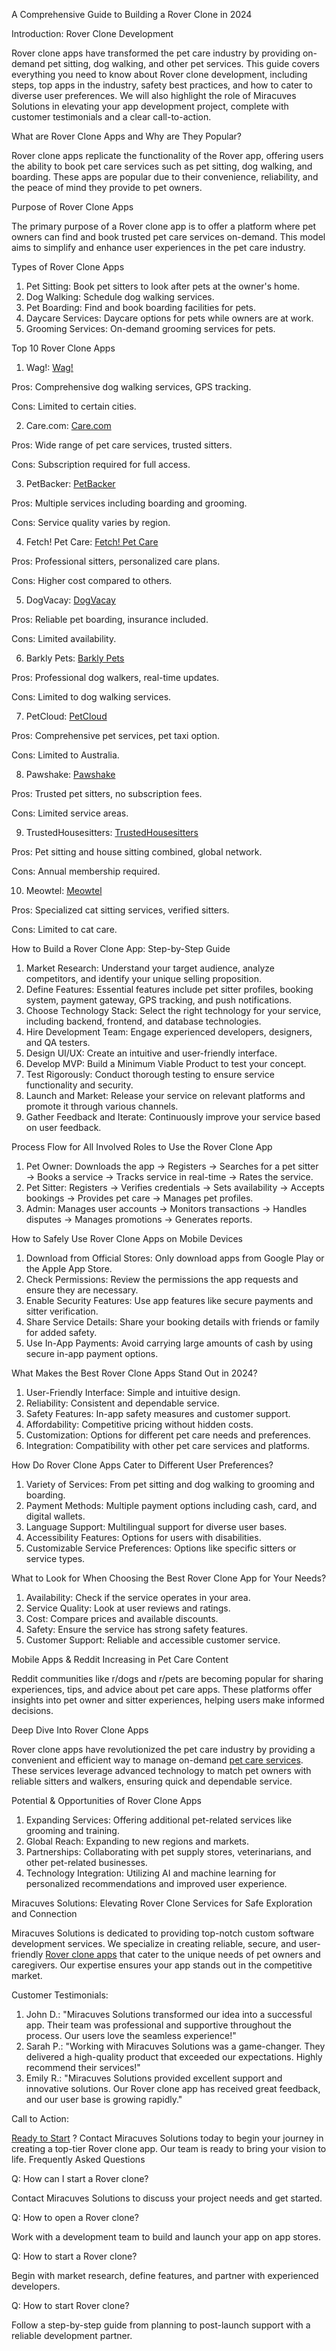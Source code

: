 A Comprehensive Guide to Building a Rover Clone in 2024

Introduction: Rover Clone Development

Rover clone apps have transformed the pet care industry by providing on-demand pet sitting, dog walking, and other pet services. This guide covers everything you need to know about Rover clone development, including steps, top apps in the industry, safety best practices, and how to cater to diverse user preferences. We will also highlight the role of Miracuves Solutions in elevating your app development project, complete with customer testimonials and a clear call-to-action.

What are Rover Clone Apps and Why are They Popular?

Rover clone apps replicate the functionality of the Rover app, offering users the ability to book pet care services such as pet sitting, dog walking, and boarding. These apps are popular due to their convenience, reliability, and the peace of mind they provide to pet owners.

Purpose of Rover Clone Apps

The primary purpose of a Rover clone app is to offer a platform where pet owners can find and book trusted pet care services on-demand. This model aims to simplify and enhance user experiences in the pet care industry.

Types of Rover Clone Apps

1. Pet Sitting: Book pet sitters to look after pets at the owner's home.
2. Dog Walking: Schedule dog walking services.
3. Pet Boarding: Find and book boarding facilities for pets.
4. Daycare Services: Daycare options for pets while owners are at work.
5. Grooming Services: On-demand grooming services for pets.

Top 10 Rover Clone Apps

1. Wag!: <a href="https://www.wagwalking.com">  Wag!</a>

Pros: Comprehensive dog walking services, GPS tracking.

Cons: Limited to certain cities.

2. Care.com: <a href="https://www.care.com"> Care.com</a>

Pros: Wide range of pet care services, trusted sitters.

Cons: Subscription required for full access.

3. PetBacker: <a href="https://www.petbacker.com">  PetBacker</a>

Pros: Multiple services including boarding and grooming.

Cons: Service quality varies by region.

4. Fetch! Pet Care: <a href="https://www.fetchpetcare.com"> Fetch! Pet Care</a>

Pros: Professional sitters, personalized care plans.

Cons: Higher cost compared to others.

5. DogVacay: <a href="https://www.dogvacay.com"> DogVacay</a>

Pros: Reliable pet boarding, insurance included.

Cons: Limited availability.

6. Barkly Pets: <a href="https://www.barklypets.com">  Barkly Pets</a>

Pros: Professional dog walkers, real-time updates.

Cons: Limited to dog walking services.

7. PetCloud: <a href="https://www.petcloud.com.au">  PetCloud</a>

Pros: Comprehensive pet services, pet taxi option.

Cons: Limited to Australia.

8. Pawshake: <a href="https://www.pawshake.com"> Pawshake</a>

Pros: Trusted pet sitters, no subscription fees.

Cons: Limited service areas.

9. TrustedHousesitters: <a href="https://www.trustedhousesitters.com">  TrustedHousesitters</a>

Pros: Pet sitting and house sitting combined, global network.

Cons: Annual membership required.

10. Meowtel: <a href="https://www.meowtel.com">  Meowtel</a>

Pros: Specialized cat sitting services, verified sitters.

Cons: Limited to cat care.

How to Build a Rover Clone App: Step-by-Step Guide

1. Market Research: Understand your target audience, analyze competitors, and identify your unique selling proposition.
2. Define Features: Essential features include pet sitter profiles, booking system, payment gateway, GPS tracking, and push notifications.
3. Choose Technology Stack: Select the right technology for your service, including backend, frontend, and database technologies.
4. Hire Development Team: Engage experienced developers, designers, and QA testers.
5. Design UI/UX: Create an intuitive and user-friendly interface.
6. Develop MVP: Build a Minimum Viable Product to test your concept.
7. Test Rigorously: Conduct thorough testing to ensure service functionality and security.
8. Launch and Market: Release your service on relevant platforms and promote it through various channels.
9. Gather Feedback and Iterate: Continuously improve your service based on user feedback.

Process Flow for All Involved Roles to Use the Rover Clone App

1. Pet Owner: Downloads the app → Registers → Searches for a pet sitter → Books a service → Tracks service in real-time → Rates the service.
2. Pet Sitter: Registers → Verifies credentials → Sets availability → Accepts bookings → Provides pet care → Manages pet profiles.
3. Admin: Manages user accounts → Monitors transactions → Handles disputes → Manages promotions → Generates reports.

How to Safely Use Rover Clone Apps on Mobile Devices

1. Download from Official Stores: Only download apps from Google Play or the Apple App Store.
2. Check Permissions: Review the permissions the app requests and ensure they are necessary.
3. Enable Security Features: Use app features like secure payments and sitter verification.
4. Share Service Details: Share your booking details with friends or family for added safety.
5. Use In-App Payments: Avoid carrying large amounts of cash by using secure in-app payment options.

What Makes the Best Rover Clone Apps Stand Out in 2024?

1. User-Friendly Interface: Simple and intuitive design.
2. Reliability: Consistent and dependable service.
3. Safety Features: In-app safety measures and customer support.
4. Affordability: Competitive pricing without hidden costs.
5. Customization: Options for different pet care needs and preferences.
6. Integration: Compatibility with other pet care services and platforms.

How Do Rover Clone Apps Cater to Different User Preferences?

1. Variety of Services: From pet sitting and dog walking to grooming and boarding.
2. Payment Methods: Multiple payment options including cash, card, and digital wallets.
3. Language Support: Multilingual support for diverse user bases.
4. Accessibility Features: Options for users with disabilities.
5. Customizable Service Preferences: Options like specific sitters or service types.

What to Look for When Choosing the Best Rover Clone App for Your Needs?

1. Availability: Check if the service operates in your area.
2. Service Quality: Look at user reviews and ratings.
3. Cost: Compare prices and available discounts.
4. Safety: Ensure the service has strong safety features.
5. Customer Support: Reliable and accessible customer service.

Mobile Apps & Reddit Increasing in Pet Care Content

Reddit communities like r/dogs and r/pets are becoming popular for sharing experiences, tips, and advice about pet care apps. These platforms offer insights into pet owner and sitter experiences, helping users make informed decisions.

Deep Dive Into Rover Clone Apps

Rover clone apps have revolutionized the pet care industry by providing a convenient and efficient way to manage on-demand <a href="https://miracuves.com/solutions/rover-clone/">  pet care services</a>. These services leverage advanced technology to match pet owners with reliable sitters and walkers, ensuring quick and dependable service.

Potential & Opportunities of Rover Clone Apps

1. Expanding Services: Offering additional pet-related services like grooming and training.
2. Global Reach: Expanding to new regions and markets.
3. Partnerships: Collaborating with pet supply stores, veterinarians, and other pet-related businesses.
4. Technology Integration: Utilizing AI and machine learning for personalized recommendations and improved user experience.

Miracuves Solutions: Elevating Rover Clone Services for Safe Exploration and Connection

Miracuves Solutions is dedicated to providing top-notch custom software development services. We specialize in creating reliable, secure, and user-friendly <a href="https://miracuves.com/solutions/rover-clone/"> Rover clone apps</a> that cater to the unique needs of pet owners and caregivers. Our expertise ensures your app stands out in the competitive market.

Customer Testimonials:

1. John D.: "Miracuves Solutions transformed our idea into a successful app. Their team was professional and supportive throughout the process. Our users love the seamless experience!"
2. Sarah P.: "Working with Miracuves Solutions was a game-changer. They delivered a high-quality product that exceeded our expectations. Highly recommend their services!"
3. Emily R.: "Miracuves Solutions provided excellent support and innovative solutions. Our Rover clone app has received great feedback, and our user base is growing rapidly."

Call to Action: 

<a href="https://miracuves.com/contact/">  Ready to Start</a> ? Contact Miracuves Solutions today to begin your journey in creating a top-tier Rover clone app. Our team is ready to bring your vision to life.
Frequently Asked Questions

Q: How can I start a Rover clone?

Contact Miracuves Solutions to discuss your project needs and get started.

Q: How to open a Rover clone?

Work with a development team to build and launch your app on app stores.

Q: How to start a Rover clone?

Begin with market research, define features, and partner with experienced developers.

Q: How to start Rover clone?

Follow a step-by-step guide from planning to post-launch support with a reliable development partner.


